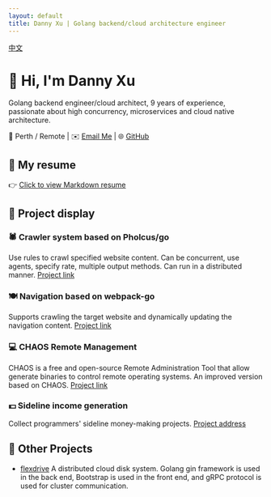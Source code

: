 ```yaml
---
layout: default
title: Danny Xu | Golang backend/cloud architecture engineer
---
```

[中文](index.zh.md)
# 👋 Hi, I'm Danny Xu

Golang backend engineer/cloud architect, 9 years of experience, passionate about high concurrency, microservices and cloud native architecture.

📍 Perth / Remote | ✉️ [Email Me](mailto:Dannyxuweb3@gmail.com) | 🌐 [GitHub](https://github.com/dannyxweb3)

## 🧾 My resume
👉 [Click to view Markdown resume](./CV.en.s.md) 

## 🔧 Project display

### 🕷️ Crawler system based on Pholcus/go
Use rules to crawl specified website content. Can be concurrent, use agents, specify rate, multiple output methods. Can run in a distributed manner. [Project link](https://github.com/dannyxweb3/pholcusrules)

### 🍽 Navigation based on webpack-go
Supports crawling the target website and dynamically updating the navigation content. [Project link](https://github.com/dannyxweb3/webpack-go)

### 💻 CHAOS Remote Management
CHAOS is a free and open-source Remote Administration Tool that allow generate binaries to control remote operating systems. An improved version based on CHAOS. [Project link](https://github.com/dannyxweb3/CHAOS)

### 💵 Sideline income generation
Collect programmers' sideline money-making projects. [Project address](https://github.com/dannyxweb3/earningtacts)

## 📄 Other Projects
- [flexdrive](https://github.com/uxff/flexdrive) A distributed cloud disk system. Golang gin framework is used in the back end, Bootstrap is used in the front end, and gRPC protocol is used for cluster communication.
